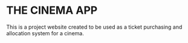 # THE CINEMA APP
This is a project website created to be used as a ticket purchasing and allocation system for a cinema.
